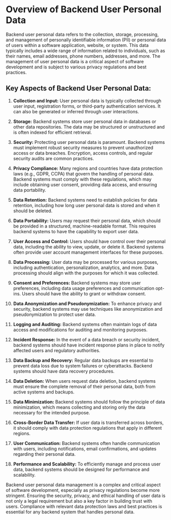 # Overview of Backend User Personal Data

Backend user personal data refers to the collection, storage, processing, and management of personally identifiable information (PII) or personal data of users within a software application, website, or system. This data typically includes a wide range of information related to individuals, such as their names, email addresses, phone numbers, addresses, and more. The management of user personal data is a critical aspect of software development and is subject to various privacy regulations and best practices.

## Key Aspects of Backend User Personal Data:

1. **Collection and Input:** User personal data is typically collected through user input, registration forms, or third-party authentication services. It can also be generated or inferred through user interactions.

2. **Storage:** Backend systems store user personal data in databases or other data repositories. The data may be structured or unstructured and is often indexed for efficient retrieval.

3. **Security:** Protecting user personal data is paramount. Backend systems must implement robust security measures to prevent unauthorized access or data breaches. Encryption, access controls, and regular security audits are common practices.

4. **Privacy Compliance:** Many regions and countries have data protection laws (e.g., GDPR, CCPA) that govern the handling of personal data. Backend systems must comply with these regulations, which may include obtaining user consent, providing data access, and ensuring data portability.

5. **Data Retention:** Backend systems need to establish policies for data retention, including how long user personal data is stored and when it should be deleted.

6. **Data Portability:** Users may request their personal data, which should be provided in a structured, machine-readable format. This requires backend systems to have the capability to export user data.

7. **User Access and Control:** Users should have control over their personal data, including the ability to view, update, or delete it. Backend systems often provide user account management interfaces for these purposes.

8. **Data Processing:** User data may be processed for various purposes, including authentication, personalization, analytics, and more. Data processing should align with the purposes for which it was collected.

9. **Consent and Preferences:** Backend systems may store user preferences, including data usage preferences and communication opt-ins. Users should have the ability to grant or withdraw consent.

10. **Data Anonymization and Pseudonymization:** To enhance privacy and security, backend systems may use techniques like anonymization and pseudonymization to protect user data.

11. **Logging and Auditing:** Backend systems often maintain logs of data access and modifications for auditing and monitoring purposes.

12. **Incident Response:** In the event of a data breach or security incident, backend systems should have incident response plans in place to notify affected users and regulatory authorities.

13. **Data Backup and Recovery:** Regular data backups are essential to prevent data loss due to system failures or cyberattacks. Backend systems should have data recovery procedures.

14. **Data Deletion:** When users request data deletion, backend systems must ensure the complete removal of their personal data, both from active systems and backups.

15. **Data Minimization:** Backend systems should follow the principle of data minimization, which means collecting and storing only the data necessary for the intended purpose.

16. **Cross-Border Data Transfer:** If user data is transferred across borders, it should comply with data protection regulations that apply in different regions.

17. **User Communication:** Backend systems often handle communication with users, including notifications, email confirmations, and updates regarding their personal data.

18. **Performance and Scalability:** To efficiently manage and process user data, backend systems should be designed for performance and scalability.

Backend user personal data management is a complex and critical aspect of software development, especially as privacy regulations become more stringent. Ensuring the security, privacy, and ethical handling of user data is not only a legal requirement but also a key factor in building trust with users. Compliance with relevant data protection laws and best practices is essential for any backend system that handles personal data.
